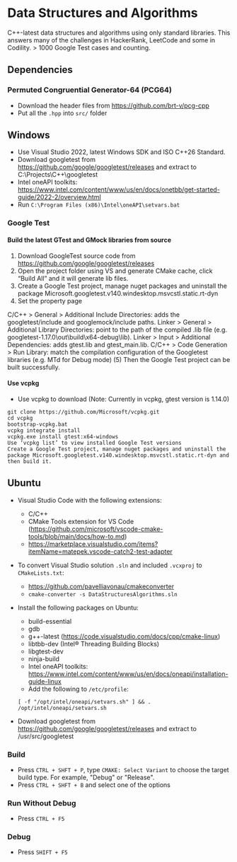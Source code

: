 # Data Structures and Algorithms

C++-latest data structures and algorithms using only standard libraries. This answers many of the challenges in HackerRank, LeetCode and some in Codility. > 1000 Google Test cases and counting.

## Dependencies

### Permuted Congruential Generator-64 (PCG64)

- Download the header files from https://github.com/brt-v/pcg-cpp
- Put all the `.hpp` into `src/` folder

## Windows

- Use Visual Studio 2022, latest Windows SDK and ISO C++26 Standard.
- Download googletest from https://github.com/google/googletest/releases and extract to C:\Projects\C++\googletest
- Intel oneAPI toolkits: https://www.intel.com/content/www/us/en/docs/onetbb/get-started-guide/2022-2/overview.html
- Run `C:\Program Files (x86)\Intel\oneAPI\setvars.bat`

### Google Test

#### Build the latest GTest and GMock libraries from source

1. Download GoogleTest source code from https://github.com/google/googletest/releases
2. Open the project folder using VS and generate CMake cache, click “Build All” and it will generate lib files.
3. Create a Google Test project, manage nuget packages and uninstall the package Microsoft.googletest.v140.windesktop.msvcstl.static.rt-dyn
4. Set the property page

C/C++ > General > Additional Include Directories: adds the googletest/include and googlemock/include paths.
Linker > General > Additional Library Directories: point to the path of the compiled .lib file (e.g. googletest-1.17.0\out\build\x64-debug\lib).
Linker > Input > Additional Dependencies: adds gtest.lib and gtest_main.lib.
C/C++ > Code Generation > Run Library: match the compilation configuration of the Googletest libraries (e.g. MTd for Debug mode)
(5) Then the Google Test project can be built successfully.

#### Use vcpkg

- Use vcpkg to download (Note: Currently in vcpkg, gtest version is 1.14.0)

```
git clone https://github.com/Microsoft/vcpkg.git
cd vcpkg
bootstrap-vcpkg.bat
vcpkg integrate install
vcpkg.exe install gtest:x64-windows
Use ‘vcpkg list’ to view installed Google Test versions
Create a Google Test project, manage nuget packages and uninstall the package Microsoft.googletest.v140.windesktop.msvcstl.static.rt-dyn and then build it.
```

## Ubuntu

- Visual Studio Code with the following extensions:

  - C/C++
  - CMake Tools extension for VS Code (https://github.com/microsoft/vscode-cmake-tools/blob/main/docs/how-to.md)
  - https://marketplace.visualstudio.com/items?itemName=matepek.vscode-catch2-test-adapter

- To convert Visual Studio solution `.sln` and included `.vcxproj` to `CMakeLists.txt`:

  - https://github.com/pavelliavonau/cmakeconverter
  - `cmake-converter -s DataStructuresAlgorithms.sln`

- Install the following packages on Ubuntu:

  - build-essential
  - gdb
  - g++-latest (https://code.visualstudio.com/docs/cpp/cmake-linux)
  - libtbb-dev (Intel® Threading Building Blocks)
  - libgtest-dev
  - ninja-build
  - Intel oneAPI toolkits: https://www.intel.com/content/www/us/en/docs/oneapi/installation-guide-linux
  - Add the following to `/etc/profile`:

  ```
  [ -f "/opt/intel/oneapi/setvars.sh" ] && . /opt/intel/oneapi/setvars.sh
  ```

- Download googletest from https://github.com/google/googletest/releases and extract to /usr/src/googletest

### Build

- Press `CTRL + SHFT + P`, type `CMAKE: Select Variant` to choose the target build type. For example, "Debug" or "Release".
- Press `CTRL + SHFT + B` and select one of the options

### Run Without Debug

- Press `CTRL + F5`

### Debug

- Press `SHIFT + F5`
